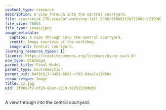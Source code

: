 ```yaml
---
content_type: resource
description: A view through into the central courtyard.
file: /courses/4-170-ecuador-workshop-fall-2006/3f0002f2bf2988acc21990291539dab8_13.jpg
file_size: 78865
file_type: image/jpeg
image_metadata:
  caption: A view through into the central courtyard.
  credit: Image courtesy of the workshop.
  image-alt: Central courtyard.
learning_resource_types: []
license: https://creativecommons.org/licenses/by-nc-sa/4.0/
ocw_type: OCWImage
parent_title: Final Model
parent_type: CourseSection
parent_uid: 64f8f813-d452-6681-cf02-93ee7a11950e
resourcetype: Image
title: 13.jpg
uid: 3f0002f2-bf29-88ac-c219-90291539dab8
---
```

A view through into the central courtyard.